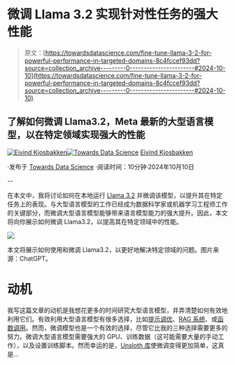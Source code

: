 # 微调 Llama 3.2 实现针对性任务的强大性能

> 原文：[https://towardsdatascience.com/fine-tune-llama-3-2-for-powerful-performance-in-targeted-domains-8c4fccef93dd?source=collection_archive---------0-----------------------#2024-10-10](https://towardsdatascience.com/fine-tune-llama-3-2-for-powerful-performance-in-targeted-domains-8c4fccef93dd?source=collection_archive---------0-----------------------#2024-10-10)

## 了解如何微调 Llama3.2，Meta 最新的大型语言模型，以在特定领域实现强大的性能

[](https://oieivind.medium.com/?source=post_page---byline--8c4fccef93dd--------------------------------)[![Eivind Kjosbakken](../Images/5f91b74428e1202fc4a176a3dd1cb1c7.png)](https://oieivind.medium.com/?source=post_page---byline--8c4fccef93dd--------------------------------)[](https://towardsdatascience.com/?source=post_page---byline--8c4fccef93dd--------------------------------)[![Towards Data Science](../Images/a6ff2676ffcc0c7aad8aaf1d79379785.png)](https://towardsdatascience.com/?source=post_page---byline--8c4fccef93dd--------------------------------) [Eivind Kjosbakken](https://oieivind.medium.com/?source=post_page---byline--8c4fccef93dd--------------------------------)

·发布于 [Towards Data Science](https://towardsdatascience.com/?source=post_page---byline--8c4fccef93dd--------------------------------) ·阅读时间：10分钟·2024年10月10日

--

在本文中，我将讨论如何在本地运行 [Llama 3.2](https://ai.meta.com/blog/llama-3-2-connect-2024-vision-edge-mobile-devices/) 并微调该模型，以提升其在特定任务上的表现。与大型语言模型的工作已经成为数据科学家或机器学习工程师工作的关键部分，而微调大型语言模型能够带来语言模型能力的强大提升。因此，本文将向你展示如何微调 Llama3.2，以提高其在特定领域中的性能。

![](../Images/af3a47e9176f7611742d79620e2189fb.png)

本文将展示如何使用和微调 Llama3.2，以更好地解决特定领域的问题。图片来源：ChatGPT。

# 动机

我写这篇文章的动机是我想花更多的时间研究大型语言模型，并弄清楚如何有效地利用它们。有效利用大型语言模型有很多选择，比如[提示调优](https://www.datacamp.com/tutorial/understanding-prompt-tuning)、[RAG 系统](https://blogs.nvidia.com/blog/what-is-retrieval-augmented-generation/)、或[函数调用](https://platform.openai.com/docs/guides/function-calling)。然而，微调模型也是一个有效的选择，尽管它比我的三种选择需要更多的努力。微调大型语言模型需要强大的 GPU、训练数据（这可能需要大量的手动工作），以及设置训练脚本。然而幸运的是，[Unsloth 库](https://unsloth.ai/)使微调变得更加简单，这真是…
